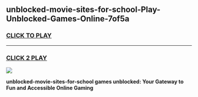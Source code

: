 
## unblocked-movie-sites-for-school-Play-Unblocked-Games-Online-7of5a
<h3>
<a href="https://premium76.site?title=unblocked-movie-sites-for-school&ref=25A">CLICK TO PLAY</a></h3>
<hr>

<h3>
<a href="https://premium76.site?title=unblocked-movie-sites-for-school&ref=25A">CLICK 2 PLAY</a>
  
</h3>

<a href="https://premium76.site?title=unblocked-movie-sites-for-school&ref=25A"><img src="https://clearcache.store/games.png"></a>


**unblocked-movie-sites-for-school games unblocked: Your Gateway to Fun and Accessible Online Gaming**
